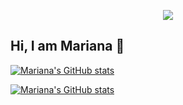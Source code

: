 <p align="center">
  <img src="https://res.cloudinary.com/maariana93/image/upload/v1648684543/twitter_header_photo_2_tbwilb.png" />
</p>
<h2> Hi, I am Mariana 👋</h2>


[![Mariana's GitHub stats](https://github-readme-stats.vercel.app/api?username=Marianaa93&theme=vue&show_icons=true&layout=compact)](https://github.com/Marianaa93/github-readme-stats)

[![Mariana's GitHub stats](https://github-readme-stats.vercel.app/api/top-langs/?username=Marianaa93&theme=vue&show_icons=true&layout=compact)](https://github.com/Marianaa93)

<!--
**Marianaa93/Marianaa93** is a ✨ _special_ ✨ repository because its `README.md` (this file) appears on your GitHub profile.

Here are some ideas to get you started:

- 🔭 I’m currently working on ...
- 🌱 I’m currently learning ...
- 👯 I’m looking to collaborate on ...
- 🤔 I’m looking for help with ...
- 💬 Ask me about ...
- 📫 How to reach me: ...
- 😄 Pronouns: ...
- ⚡ Fun fact: ...
-->
